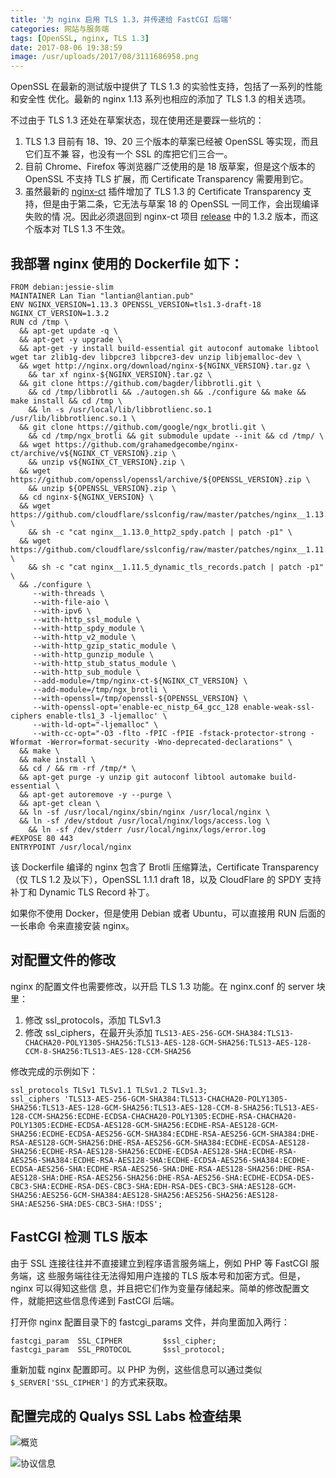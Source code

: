 ```yaml
---
title: '为 nginx 启用 TLS 1.3，并传递给 FastCGI 后端'
categories: 网站与服务端
tags: [OpenSSL, nginx, TLS 1.3]
date: 2017-08-06 19:38:59
image: /usr/uploads/2017/08/3111686958.png
---
```


OpenSSL 在最新的测试版中提供了 TLS 1.3 的实验性支持，包括了一系列的性能和安全性
优化。最新的 nginx 1.13 系列也相应的添加了 TLS 1.3 的相关选项。

不过由于 TLS 1.3 还处在草案状态，现在使用还是要踩一些坑的：

1. TLS 1.3 目前有 18、19、20 三个版本的草案已经被 OpenSSL 等实现，而且它们互不兼
   容，也没有一个 SSL 的库把它们三合一。
2. 目前 Chrome、Firefox 等浏览器广泛使用的是 18 版草案，但是这个版本的 OpenSSL
   不支持 TLS 扩展，而 Certificate Transparency 需要用到它。
3. 虽然最新的 [nginx-ct][1] 插件增加了 TLS 1.3 的 Certificate Transparency 支
   持，但是由于第二条，它无法与草案 18 的 OpenSSL 一同工作，会出现编译失败的情
   况。因此必须退回到 nginx-ct 项目 [release][2] 中的 1.3.2 版本，而这个版本对
   TLS 1.3 不生效。

## 我部署 nginx 使用的 Dockerfile 如下：

```docker
FROM debian:jessie-slim
MAINTAINER Lan Tian "lantian@lantian.pub"
ENV NGINX_VERSION=1.13.3 OPENSSL_VERSION=tls1.3-draft-18 NGINX_CT_VERSION=1.3.2
RUN cd /tmp \
  && apt-get update -q \
  && apt-get -y upgrade \
  && apt-get -y install build-essential git autoconf automake libtool wget tar zlib1g-dev libpcre3 libpcre3-dev unzip libjemalloc-dev \
  && wget http://nginx.org/download/nginx-${NGINX_VERSION}.tar.gz \
    && tar xf nginx-${NGINX_VERSION}.tar.gz \
  && git clone https://github.com/bagder/libbrotli.git \
    && cd /tmp/libbrotli && ./autogen.sh && ./configure && make && make install && cd /tmp \
    && ln -s /usr/local/lib/libbrotlienc.so.1 /usr/lib/libbrotlienc.so.1 \
  && git clone https://github.com/google/ngx_brotli.git \
    && cd /tmp/ngx_brotli && git submodule update --init && cd /tmp/ \
  && wget https://github.com/grahamedgecombe/nginx-ct/archive/v${NGINX_CT_VERSION}.zip \
    && unzip v${NGINX_CT_VERSION}.zip \
  && wget https://github.com/openssl/openssl/archive/${OPENSSL_VERSION}.zip \
    && unzip ${OPENSSL_VERSION}.zip \
  && cd nginx-${NGINX_VERSION} \
  && wget https://github.com/cloudflare/sslconfig/raw/master/patches/nginx__1.13.0_http2_spdy.patch \
    && sh -c "cat nginx__1.13.0_http2_spdy.patch | patch -p1" \
  && wget https://github.com/cloudflare/sslconfig/raw/master/patches/nginx__1.11.5_dynamic_tls_records.patch \
    && sh -c "cat nginx__1.11.5_dynamic_tls_records.patch | patch -p1" \
  && ./configure \
     --with-threads \
     --with-file-aio \
     --with-ipv6 \
     --with-http_ssl_module \
     --with-http_spdy_module \
     --with-http_v2_module \
     --with-http_gzip_static_module \
     --with-http_gunzip_module \
     --with-http_stub_status_module \
     --with-http_sub_module \
     --add-module=/tmp/nginx-ct-${NGINX_CT_VERSION} \
     --add-module=/tmp/ngx_brotli \
     --with-openssl=/tmp/openssl-${OPENSSL_VERSION} \
     --with-openssl-opt='enable-ec_nistp_64_gcc_128 enable-weak-ssl-ciphers enable-tls1_3 -ljemalloc' \
     --with-ld-opt="-ljemalloc" \
     --with-cc-opt="-O3 -flto -fPIC -fPIE -fstack-protector-strong -Wformat -Werror=format-security -Wno-deprecated-declarations" \
  && make \
  && make install \
  && cd / && rm -rf /tmp/* \
  && apt-get purge -y unzip git autoconf libtool automake build-essential \
  && apt-get autoremove -y --purge \
  && apt-get clean \
  && ln -sf /usr/local/nginx/sbin/nginx /usr/local/nginx \
  && ln -sf /dev/stdout /usr/local/nginx/logs/access.log \
    && ln -sf /dev/stderr /usr/local/nginx/logs/error.log
#EXPOSE 80 443
ENTRYPOINT /usr/local/nginx
```

该 Dockerfile 编译的 nginx 包含了 Brotli 压缩算法，Certificate Transparency（仅
TLS 1.2 及以下），OpenSSL 1.1.1 draft 18，以及 CloudFlare 的 SPDY 支持补丁和
Dynamic TLS Record 补丁。

如果你不使用 Docker，但是使用 Debian 或者 Ubuntu，可以直接用 RUN 后面的一长串命
令来直接安装 nginx。

## 对配置文件的修改

nginx 的配置文件也需要修改，以开启 TLS 1.3 功能。在 nginx.conf 的 server 块里：

1. 修改 ssl_protocols，添加 TLSv1.3
2. 修改 ssl_ciphers，在最开头添加
   `TLS13-AES-256-GCM-SHA384:TLS13-CHACHA20-POLY1305-SHA256:TLS13-AES-128-GCM-SHA256:TLS13-AES-128-CCM-8-SHA256:TLS13-AES-128-CCM-SHA256`

修改完成的示例如下：

```nginx
ssl_protocols TLSv1 TLSv1.1 TLSv1.2 TLSv1.3;
ssl_ciphers 'TLS13-AES-256-GCM-SHA384:TLS13-CHACHA20-POLY1305-SHA256:TLS13-AES-128-GCM-SHA256:TLS13-AES-128-CCM-8-SHA256:TLS13-AES-128-CCM-SHA256:ECDHE-ECDSA-CHACHA20-POLY1305:ECDHE-RSA-CHACHA20-POLY1305:ECDHE-ECDSA-AES128-GCM-SHA256:ECDHE-RSA-AES128-GCM-SHA256:ECDHE-ECDSA-AES256-GCM-SHA384:ECDHE-RSA-AES256-GCM-SHA384:DHE-RSA-AES128-GCM-SHA256:DHE-RSA-AES256-GCM-SHA384:ECDHE-ECDSA-AES128-SHA256:ECDHE-RSA-AES128-SHA256:ECDHE-ECDSA-AES128-SHA:ECDHE-RSA-AES256-SHA384:ECDHE-RSA-AES128-SHA:ECDHE-ECDSA-AES256-SHA384:ECDHE-ECDSA-AES256-SHA:ECDHE-RSA-AES256-SHA:DHE-RSA-AES128-SHA256:DHE-RSA-AES128-SHA:DHE-RSA-AES256-SHA256:DHE-RSA-AES256-SHA:ECDHE-ECDSA-DES-CBC3-SHA:ECDHE-RSA-DES-CBC3-SHA:EDH-RSA-DES-CBC3-SHA:AES128-GCM-SHA256:AES256-GCM-SHA384:AES128-SHA256:AES256-SHA256:AES128-SHA:AES256-SHA:DES-CBC3-SHA:!DSS';
```

## FastCGI 检测 TLS 版本

由于 SSL 连接往往并不直接建立到程序语言服务端上，例如 PHP 等 FastCGI 服务端，这
些服务端往往无法得知用户连接的 TLS 版本号和加密方式。但是，nginx 可以得知这些信
息，并且把它们作为变量存储起来。简单的修改配置文件，就能把这些信息传递到 FastCGI
后端。

打开你 nginx 配置目录下的 fastcgi_params 文件，并向里面加入两行：

```nginx
fastcgi_param  SSL_CIPHER         $ssl_cipher;
fastcgi_param  SSL_PROTOCOL       $ssl_protocol;
```

重新加载 nginx 配置即可。以 PHP 为例，这些信息可以通过类似
`$_SERVER['SSL_CIPHER']` 的方式来获取。

## 配置完成的 Qualys SSL Labs 检查结果

![概览][3]

![协议信息][4]

[1]: https://github.com/grahamedgecombe/nginx-ct
[2]: https://github.com/grahamedgecombe/nginx-ct/releases
[3]: /usr/uploads/2017/08/3111686958.png
[4]: /usr/uploads/2017/08/1884892609.png

